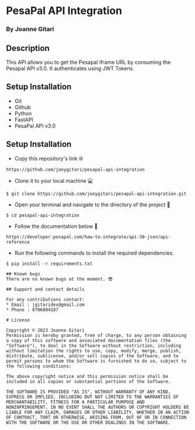 # PesaPal API Integration

### By Joanne Gitari 

## Description
This API allows you to get the Pesapal iframe URL by consuming the Pesapal API v3.0. It authenticates using JWT Tokens.

## Setup Installation

* Git
* Github
* Python
* FastAPI
* PesaPal API v3.0

## Setup Installation

* Copy this repository's link 🌐
```
https://github.com/joeygitari/pesapal-api-integration
```
* Clone it to your local machine 💻
```
$ git clone https://github.com/joeygitari/pesapal-api-integration.git
```
* Open your terminal and navigate to the directory of the project 📁
```
$ cd pesapal-api-integration
```
* Follow the documentation below 📑
```
https://developer.pesapal.com/how-to-integrate/api-30-json/api-reference
```
* Run the following commands to install the required dependencies.
```
$ pip install -r requirements.txt

## Known bugs
There are no known bugs at the moment. 😎

## Support and contact details

For any contributions contact:
* Email : jgitaridev@gmail.com 
* Phone : 0706804187 

# License 

Copyright ©️ 2023 Joanne Gitari
Permission is hereby granted, free of charge, to any person obtaining
a copy of this software and associated documentation files (the
"Software"), to deal in the Software without restriction, including
without limitation the rights to use, copy, modify, merge, publish,
distribute, sublicense, and/or sell copies of the Software, and to
permit persons to whom the Software is furnished to do so, subject to
the following conditions:

The above copyright notice and this permission notice shall be
included in all copies or substantial portions of the Software.

THE SOFTWARE IS PROVIDED "AS IS", WITHOUT WARRANTY OF ANY KIND,
EXPRESS OR IMPLIED, INCLUDING BUT NOT LIMITED TO THE WARRANTIES OF
MERCHANTABILITY, FITNESS FOR A PARTICULAR PURPOSE AND
NONINFRINGEMENT. IN NO EVENT SHALL THE AUTHORS OR COPYRIGHT HOLDERS BE
LIABLE FOR ANY CLAIM, DAMAGES OR OTHER LIABILITY, WHETHER IN AN ACTION
OF CONTRACT, TORT OR OTHERWISE, ARISING FROM, OUT OF OR IN CONNECTION
WITH THE SOFTWARE OR THE USE OR OTHER DEALINGS IN THE SOFTWARE.
